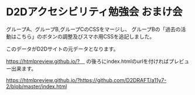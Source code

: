 # D2Dアクセシビリティ勉強会 おまけ会

グループA、グループB,グループCのCSSをマージし、
グループBの「過去の活動はこちら」のボタンの調整及びスマホ用CSSを追記しました。

このデータがD2Dサイトの元データとなります。

https://htmlpreview.github.io/?　 の後ろにindex.htmlのurlを付ければプレビュー出来ます。

https://htmlpreview.github.io/?https://github.com/D2DRAFT/a11y7-2/blob/master/index.html